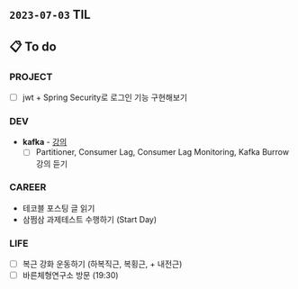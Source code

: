 ## `2023-07-03` TIL

## 📋 To do

### PROJECT
- [ ] jwt + Spring Security로 로그인 기능 구현해보기

### DEV

- **kafka** - [강의](https://www.inflearn.com/course/%EC%95%84%ED%8C%8C%EC%B9%98-%EC%B9%B4%ED%94%84%EC%B9%B4-%EC%9E%85%EB%AC%B8/dashboard)
  - [ ] Partitioner, Consumer Lag, Consumer Lag Monitoring, Kafka Burrow 강의 듣기

### CAREER

- 테코블 포스팅 글 읽기
- 삼쩜삼 과제테스트 수행하기 (Start Day)

### LIFE

- [ ] 복근 강화 운동하기 (하복직근, 복횡근, + 내전근)
- [ ] 바른체형연구소 방문 (19:30)